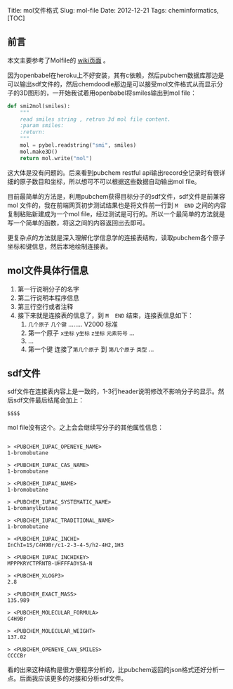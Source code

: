 Title: mol文件格式
Slug: mol-file
Date: 2012-12-21
Tags:  cheminformatics,
[TOC]

## 前言

本文主要参考了Molfile的 [wiki页面](https://en.wikipedia.org/wiki/Chemical_table_file) 。

因为openbabel在heroku上不好安装，其有c依赖，然后pubchem数据库那边是可以输出sdf文件的，然后chemdoodle那边是可以接受mol文件格式从而显示分子的3D图形的，一开始我试着用openbabel将smiles输出到mol file：

```python
def smi2mol(smiles):
    """
    read smiles string , retrun 3d mol file content.
    :param smiles:
    :return:
    """
    mol = pybel.readstring("smi", smiles)
    mol.make3D()
    return mol.write("mol")
```

这大体是没有问题的。后来看到pubchem restful api输出record全记录时有很详细的原子数目和坐标，所以想可不可以根据这些数据自动输出mol file。

目前最简单的方法是，利用pubchem获得目标分子的sdf文件，sdf文件是前兼容mol 文件的，我在前端网页初步测试结果也是将文件前一行到 `M  END` 之间的内容复制粘贴新建成为一个mol file，经过测试是可行的。所以一个最简单的方法就是写一个简单的函数，将这之间的内容返回出去即可。

更复杂点的方法就是深入理解化学信息学的连接表结构，读取pubchem各个原子坐标和键信息，然后本地绘制连接表。



## mol文件具体行信息

1.  第一行说明分子的名字
2.  第二行说明本程序信息
3.  第三行空行或者注释
4.  接下来就是连接表的信息了，到 `M  END` 结束，连接表信息如下： 
    1.  `几个原子`  `几个键` ........ V2000 标准
    2.  第一个原子 `x坐标` `y坐标` `z坐标` `元素符号` ...
    3.  ...
    4.  第一个键 连接了`第几个原子` 到  `第几个原子`  `类型` ...

## sdf文件

sdf文件在连接表内容上是一致的，1-3行header说明修改不影响分子的显示。然后sdf文件最后结尾会加上：

```
$$$$
```

mol file没有这个。之上会会继续写分子的其他属性信息：

```

> <PUBCHEM_IUPAC_OPENEYE_NAME>
1-bromobutane

> <PUBCHEM_IUPAC_CAS_NAME>
1-bromobutane

> <PUBCHEM_IUPAC_NAME>
1-bromobutane

> <PUBCHEM_IUPAC_SYSTEMATIC_NAME>
1-bromanylbutane

> <PUBCHEM_IUPAC_TRADITIONAL_NAME>
1-bromobutane

> <PUBCHEM_IUPAC_INCHI>
InChI=1S/C4H9Br/c1-2-3-4-5/h2-4H2,1H3

> <PUBCHEM_IUPAC_INCHIKEY>
MPPPKRYCTPRNTB-UHFFFAOYSA-N

> <PUBCHEM_XLOGP3>
2.8

> <PUBCHEM_EXACT_MASS>
135.989

> <PUBCHEM_MOLECULAR_FORMULA>
C4H9Br

> <PUBCHEM_MOLECULAR_WEIGHT>
137.02

> <PUBCHEM_OPENEYE_CAN_SMILES>
CCCCBr
```

看的出来这种结构是很方便程序分析的，比pubchem返回的json格式还好分析一点。后面我应该更多的对接和分析sdf文件。





